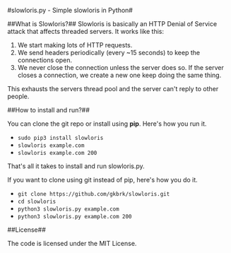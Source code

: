 #slowloris.py - Simple slowloris in Python#

##What is Slowloris?##
Slowloris is basically an HTTP Denial of Service attack that affects threaded servers. It works like this:

1. We start making lots of HTTP requests.
2. We send headers periodically (every ~15 seconds) to keep the connections open.
3. We never close the connection unless the server does so. If the server closes a connection, we create a new one keep doing the same thing.

This exhausts the servers thread pool and the server can't reply to other people.

##How to install and run?##

You can clone the git repo or install using **pip**. Here's how you run it.

* `sudo pip3 install slowloris`
* `slowloris example.com`
* `slowloris example.com 200`

That's all it takes to install and run slowloris.py.

If you want to clone using git instead of pip, here's how you do it.

* `git clone https://github.com/gkbrk/slowloris.git`
* `cd slowloris`
* `python3 slowloris.py example.com`
* `python3 slowloris.py example.com 200`

##License##

The code is licensed under the MIT License.
